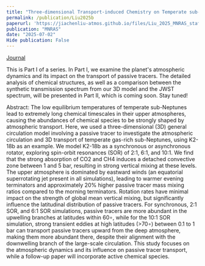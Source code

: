 ```yaml
---
title: "Three-dimensional Transport-induced Chemistry on Temperate sub-Neptune K2-18b, Part I: the Effects of Atmospheric Dynamics"
permalink: /publication/Liu2025b
paperurl: 'https://jiachenliu-atmos.github.io/files/Liu_2025_MNRAS_staf1078.pdf'
publication: "MNRAS"
date: "2025-07-02"
Hide publication: False
---
```

[Journal](https://academic.oup.com/mnras/article/541/4/2897/8182193#527501334)

This is Part I of a series. In Part I, we examine the planet's atmospheric dynamics and its impact on the transport of passive tracers. The detailed analysis of chemical structures, as well as a comparison between the synthetic transmission spectrum from our 3D model and the JWST spectrum, will be presented in Part II, which is coming soon. Stay tuned!

Abstract: The low equilibrium temperatures of temperate sub-Neptunes lead to extremely long chemical timescales in their upper atmospheres, causing the abundances of chemical species to be strongly shaped by atmospheric transport. Here, we used a three-dimensional (3D) general circulation model involving a passive tracer to investigate the atmospheric circulation and 3D transport of temperate gas-rich sub-Neptunes, using K2-18b as an example. We model K2-18b as a synchronous or asynchronous rotator, exploring spin-orbit resonances (SOR) of 2:1, 6:1, and 10:1. We find that the strong absorption of CO2 and CH4 induces a detached convective zone between 1 and 5 bar, resulting in strong vertical mixing at these levels. The upper atmosphere is dominated by eastward winds (an equatorial superrotating jet present in all simulations), leading to warmer evening terminators and approximately 20% higher passive tracer mass mixing ratios compared to the morning terminators. Rotation rates have minimal impact on the strength of global mean vertical mixing, but significantly influence the latitudinal distribution of passive tracers. For synchronous, 2:1 SOR, and 6:1 SOR simulations, passive tracers are more abundant in the upwelling branches at latitudes within 60∘, while for the 10:1 SOR simulation, strong transient eddies at high latitudes (>70∘) between 0.1 to 1 bar can transport passive tracers upward from the deep atmosphere, making them more abundant there, despite their alignment with the downwelling branch of the large-scale circulation. This study focuses on the atmospheric dynamics and its influence on passive tracer transport, while a follow-up paper will incorporate active chemical species.
